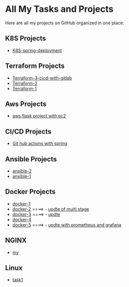# All My Tasks and Projects

Here are all my projects on GitHub organized in one place:
## K8S Projects
- [K8S-spring-deployment](https://github.com/abd-elrahman-mohamed-anter/minikube-spring-1)

## Terraform Projects
- [Terraform-3-cicd-with-gitlab](https://gitlab.com/abdoomohamed4567/cicd-tf)
- [Terraform-2](https://github.com/abd-elrahman-mohamed-anter/terraform-all-weedingweb)
- [Terraform-1](https://github.com/abd-elrahman-mohamed-anter/terraform-with-aws-1)


## Aws Projects
- [aws flask project with ec2 ](https://github.com/abd-elrahman-mohamed-anter/aws-demo1-ec2)
## CI/CD Projects
- [Git hub actions with spring ](https://github.com/abd-elrahman-mohamed-anter/jenkins-spring/tree/main/.github/workflows)
## Ansible Projects
- [ansible-2](https://github.com/abd-elrahman-mohamed-anter/ansible-2)
- [ansible-1](https://github.com/abd-elrahman-mohamed-anter/ansible-1)


## Docker Projects
- [docker-1](https://github.com/abd-elrahman-mohamed-anter/docker-1)
- [docker-2](https://github.com/abd-elrahman-mohamed-anter/docker-2)       ====> - [updte of multi stage](https://github.com/abd-elrahman-mohamed-anter/Docker-_1) 
- [docker-3](https://github.com/abd-elrahman-mohamed-anter/docker-3)       ====> - [updte ](https://github.com/abd-elrahman-mohamed-anter/Docker--2) 
- [docker-4](https://github.com/abd-elrahman-mohamed-anter/docker-4)
- [docker-5](https://github.com/abd-elrahman-mohamed-anter/docker-5)       ====> - [updte with prometheus and grafana ](https://github.com/abd-elrahman-mohamed-anter/docker-5-update)


## NGINX
- [my](https://github.com/abd-elrahman-mohamed-anter/my)

##  Linux 
- [task1](https://github.com/abd-elrahman-mohamed-anter/task1)


